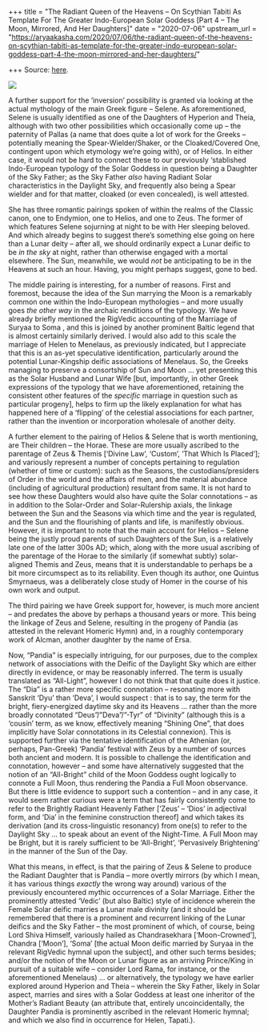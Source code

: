 +++
title = "The Radiant Queen of the Heavens – On Scythian Tabiti As Template For The Greater Indo-European Solar Goddess [Part 4 – The Moon, Mirrored, And Her Daughters]"
date = "2020-07-06"
upstream_url = "https://aryaakasha.com/2020/07/06/the-radiant-queen-of-the-heavens-on-scythian-tabiti-as-template-for-the-greater-indo-european-solar-goddess-part-4-the-moon-mirrored-and-her-daughters/"

+++
Source: [here](https://aryaakasha.com/2020/07/06/the-radiant-queen-of-the-heavens-on-scythian-tabiti-as-template-for-the-greater-indo-european-solar-goddess-part-4-the-moon-mirrored-and-her-daughters/).

![](https://scontent.fakl1-3.fna.fbcdn.net/v/t1.0-9/107102086_649666722312322_1636673716300309821_n.jpg?_nc_cat=105&_nc_sid=8024bb&_nc_ohc=Z4FsSEscdXEAX8xaBOl&_nc_ht=scontent.fakl1-3.fna&oh=ab7135fdec422e1758d129981b468c0f&oe=5F27AACF)

A further support for the ‘inversion’ possibility is granted via looking
at the actual mythology of the main Greek figure – Selene. As
aforementioned, Selene is usually identified as one of the Daughters of
Hyperion and Theia, although with two other possibilities which
occasionally come up – the paternity of Pallas (a name that does quite a
lot of work for the Greeks – potentially meaning the
Spear-Wielder/Shaker, or the Cloaked/Covered One, contingent upon which
etymology we’re going with), or of Helios. In either case, it would not
be hard to connect these to our previously ‘stablished Indo-European
typology of the Solar Goddess in question being a Daughter of the Sky
Father; as the Sky Father *also* having Radiant Solar characteristics in
the Daylight Sky, and frequently also being a Spear wielder and for that
matter, cloaked (or even concealed), is well attested.

She has three romantic pairings spoken of within the realms of the
Classic canon, one to Endymion, one to Helios, and one to Zeus. The
former of which features Selene sojurning at night to be with Her
sleeping beloved. And which already begins to suggest there’s something
else going on here than a Lunar deity – after all, we should ordinarily
expect a Lunar deific to be *in the sky* at night, rather than otherwise
engaged with a mortal elsewhere. The Sun, meanwhile, we would *not* be
anticipating to be in the Heavens at such an hour. Having, you might
perhaps suggest, gone to bed.

The middle pairing is interesting, for a number of reasons. First and
foremost, because the idea of the Sun marrying the Moon is a remarkably
common one within the Indo-European mythologies – and more usually goes
*the other way* in the archaic renditions of the typology. We have
already briefly mentioned the RigVedic accounting of the Marriage of
Suryaa to Soma , and this is joined by another prominent Baltic legend
that is almost certainly similarly derived. I would also add to this
scale the marriage of Helen to Menelaus, as previously indicated, but I
appreciate that this is an as-yet speculative identification,
particularly around the potential Lunar-Kingship deific associations of
Menelaus. So, the Greeks managing to preserve a consortship of Sun and
Moon … yet presenting this as the Solar Husband and Lunar Wife \[but,
importantly, in other Greek expressions of the typology that we have
aforementioned, retaining the consistent other features of the
*specific* marriage in question such as particular progeny\], helps to
firm up the likely explanation for what has happened here of a
‘flipping’ of the celestial associations for each partner, rather than
the invention or incorporation wholesale of another deity.

A further element to the pairing of Helios & Selene that is worth
mentioning, are Their children – the Horae. These are more usually
ascribed to the parentage of Zeus & Themis \[‘Divine Law’, ‘Custom’,
‘That Which Is Placed’\]; and variously represent a number of concepts
pertaining to regulation (whether of time or custom): such as the
Seasons, the custodians/presiders of Order in the world and the affairs
of men, and the material abundance (including of agricultural
production) resultant from same. It is not hard to see how these
Daughters would also have quite the Solar connotations – as in addition
to the Solar-Order and Solar-Rulership axials, the linkage between the
Sun and the Seasons via which time and the year is regulated, and the
Sun and the flourishing of plants and life, is manifestly obvious.
However, it is important to note that the main account for Helios –
Selene being the justly proud parents of such Daughters of the Sun, is a
relatively late one of the latter 300s AD; which, along with the more
usual ascribing of the parentage of the Horae to the similarly (if
somewhat subtly) solar-aligned Themis and Zeus, means that it is
understandable to perhaps be a bit more circumspect as to its
reliability. Even though its author, one Quintus Smyrnaeus, was a
deliberately close study of Homer in the course of his own work and
output.

The third pairing we have Greek support for, however, is much more
ancient – and predates the above by perhaps a thousand years or more.
This being the linkage of Zeus and Selene, resulting in the progeny of
Pandia (as attested in the relevant Homeric Hymn) and, in a roughly
contemporary work of Alcman, another daughter by the name of Ersa.

Now, “Pandia” is especially intriguing, for our purposes, due to the
complex network of associations with the Deific of the Daylight Sky
which are either directly in evidence, or may be reasonably inferred.
The term is usually translated as “All-Light”, however I do not think
that that quite does it justice. The “Dia” is a rather more specific
connotation – resonating more with Sanskrit ‘Dyu’ than ‘Deva’, I would
suspect : that is to say, the term for the bright, fiery-energized
daytime sky and its Heavens … rather than the more broadly connotated
“Deus”/”Deva”/”-Tyr” of “Divinity” (although this is a ‘cousin’ term, as
we know, effectively meaning “Shining One”, that does implicitly have
Solar connotations in its Celestial connexion). This is supported
further via the tentative identification of the Athenian (or, perhaps,
Pan-Greek) ‘Pandia’ festival with Zeus by a number of sources both
ancient and modern. It is possible to challenge the identification and
connotation, however – and some have alternatively suggested that the
notion of an “All-Bright” child of the Moon Goddess ought logically to
connote a Full Moon, thus rendering the Pandia a Full Moon observance.
But there is little evidence to support such a contention – and in any
case, it would seem rather curious were a term that has fairly
consistently come to refer to the Brightly Radiant Heavenly Father
\[‘Zeus’ – ‘Dios’ in adjectival form, and ‘Dia’ in the feminine
construction thereof\] and which takes its derivation (and its
cross-linguistic resonancy) from one(s) to refer to the Daylight Sky …
to speak about an event of the Night-Time. A Full Moon may be Bright,
but it is rarely sufficient to be ‘All-Bright’, ‘Pervasively
Brightening’ in the manner of the Sun of the Day.

What this means, in effect, is that the pairing of Zeus & Selene to
produce the Radiant Daughter that is Pandia – more overtly mirrors (by
which I mean, it has various things *exactly* the wrong way around)
various of the previously encountered mythic occurrences of a Solar
Marriage. Either the prominently attested ‘Vedic’ (but also Baltic)
style of incidence wherein the Female Solar deific marries a Lunar male
divinity (and it should be remembered that there is a prominent and
recurrent linking of the Lunar deifics and the Sky Father – the most
prominent of which, of course, being Lord Shiva Himself, variously
hailed as Chandrasekhara \[‘Moon-Crowned’\], Chandra \[‘Moon’\], ‘Soma’
\[the actual Moon deific married by Suryaa in the relevant RigVedic
hymnal upon the subject\], and other such terms besides; and/or the
notion of the Moon or Lunar figure as an arriving Prince/King in pursuit
of a suitable wife – consider Lord Rama, for instance, or the
aforementioned Menelaus) … or alternatively, the typology we have
earlier explored around Hyperion and Theia – wherein the Sky Father,
likely in Solar aspect, marries and sires with a Solar Goddess at least
one inheritor of the Mother’s Radiant Beauty (an attribute that,
entirely uncoincidentally, the Daughter Pandia is prominently ascribed
in the relevant Homeric hymnal; and which we also find in occurrence for
Helen, Tapati.).

